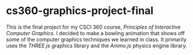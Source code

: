 # cs360-graphics-project-final
This is the final project for my CSCI 360 course, *Principles of Interactive Computer Graphics*. I decided to make a bowling animation that shows off some of the computer graphics techniques we learned in class. It primarily uses the *THREE.js* graphics library and the *Ammo.js* physics engine library.